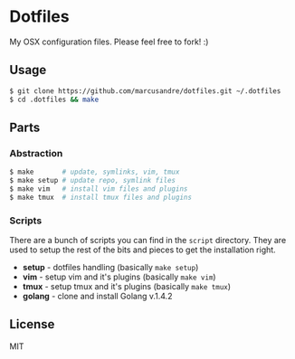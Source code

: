 
# Dotfiles

  My OSX configuration files. Please feel free to fork! :)

## Usage

```bash
$ git clone https://github.com/marcusandre/dotfiles.git ~/.dotfiles
$ cd .dotfiles && make
```

## Parts

### Abstraction

```bash
$ make       # update, symlinks, vim, tmux
$ make setup # update repo, symlink files
$ make vim   # install vim files and plugins
$ make tmux  # install tmux files and plugins
```

### Scripts

  There are a bunch of scripts you can find in the ```script``` directory. They
  are used to setup the rest of the bits and pieces to get the installation
  right.

  * **setup** - dotfiles handling (basically ```make setup```)
  * **vim** - setup vim and it's plugins (basically ```make vim```)
  * **tmux** - setup tmux and it's plugins (basically ```make tmux```)
  * **golang** - clone and install Golang v.1.4.2

## License

  MIT
